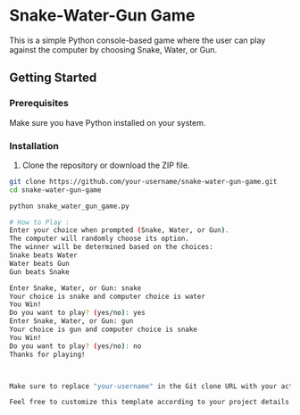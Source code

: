 
# Snake-Water-Gun Game

This is a simple Python console-based game where the user can play against the computer by choosing Snake, Water, or Gun.

## Getting Started

### Prerequisites

Make sure you have Python installed on your system.

### Installation

1. Clone the repository or download the ZIP file.

```bash
git clone https://github.com/your-username/snake-water-gun-game.git
cd snake-water-gun-game

python snake_water_gun_game.py

# How to Play :
Enter your choice when prompted (Snake, Water, or Gun).
The computer will randomly choose its option.
The winner will be determined based on the choices:
Snake beats Water
Water beats Gun
Gun beats Snake

Enter Snake, Water, or Gun: snake
Your choice is snake and computer choice is water
You Win!
Do you want to play? (yes/no): yes
Enter Snake, Water, or Gun: gun
Your choice is gun and computer choice is snake
You Win!
Do you want to play? (yes/no): no
Thanks for playing!



Make sure to replace "your-username" in the Git clone URL with your actual GitHub username or the repository URL where your code is hosted.

Feel free to customize this template according to your project details and structure.

